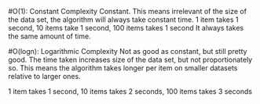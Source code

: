 #O(1): Constant Complexity
Constant. This means irrelevant of the size of the data set, the algorithm will always take constant time.
1 item takes 1 second, 10 items take 1 second, 100 items takes 1 second
It always takes the same amount of time.

#O(logn): Logarithmic Complexity
Not as good as constant, but still pretty good. The time taken increases size of the data set, but not proportionately so.
This means the algorithm takes longer per item on smaller datasets relative to larger ones.

1 item takes 1 second, 10 items takes 2 seconds, 100 items takes 3 seconds


